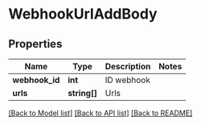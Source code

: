 # WebhookUrlAddBody

## Properties
Name | Type | Description | Notes
------------ | ------------- | ------------- | -------------
**webhook_id** | **int** | ID webhook | 
**urls** | **string[]** | Urls | 

[[Back to Model list]](../README.md#documentation-for-models) [[Back to API list]](../README.md#documentation-for-api-endpoints) [[Back to README]](../README.md)


